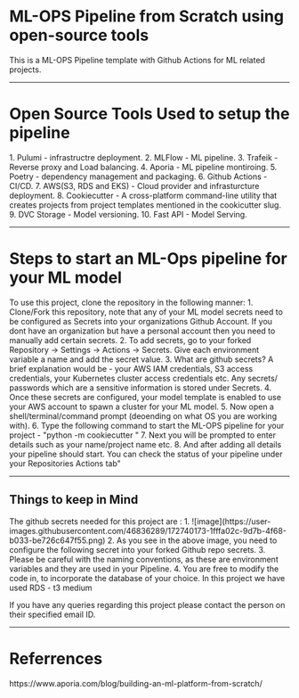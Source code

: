 # ML-OPS Pipeline from Scratch using open-source tools 
This is a ML-OPS Pipeline template with Github Actions for ML related projects.

<hr>
<h1> Open Source Tools Used to setup the pipeline </h1>
1. Pulumi - infrastructre deployment.  
2. MLFlow - ML pipeline.  
3. Trafeik - Reverse proxy and Load balancing.  
4. Aporia - ML pipeline montiroing.  
5. Poetry - dependency management and packaging.   
6. Github Actions - CI/CD.  
7. AWS(S3, RDS and EKS) - Cloud provider and infrasturcture deployment.  
8. Cookiecutter - A cross-platform command-line utility that creates projects from project templates mentioned in the cookicutter slug.  
9. DVC Storage - Model versioning.  
10. Fast API - Model Serving.  

<hr>
<h1>Steps to start an ML-Ops pipeline for your ML model</h1>
To use this project, clone the repository in the following manner:
1. Clone/Fork this repository, note that any of your ML model secrets need to be configured as Secrets into your organizations Github Account. If you dont have an 
organization but have a personal account then you need to manually add certain secrets. 
2. To add secrets, go to your forked Repository -> Settings -> Actions -> Secrets. Give each environment variable a name and add the secret value.
3. What are github secrets? A brief explanation would be - your AWS IAM credentials, S3 access credentials, your Kubernetes cluster access credentials etc.
Any secrets/ passwords which are a sensitive information is stored under Secrets.
4. Once these secrets are configured, your model template is enabled to use your AWS account to spawn a cluster for your ML model.
5. Now open a shell/terminal/command prompt (deoending on what OS you are working with).
6. Type the following command to start the ML-OPS pipeline for your project - "python -m cookiecutter <github-url-of-this-model-template-repository-forked-to-your-account/model-template>"
7. Next you will be prompted to enter details such as your name/project name etc.
8. And after adding all details your pipeline should start. You can check the status of your pipeline under your Repositories Actions tab"

<hr>
<h2> Things to keep in Mind </h1>
The github secrets needed for this project are :
1. ![image](https://user-images.githubusercontent.com/46836289/172740173-1fffa02c-9d7b-4f68-b033-be726c647f55.png)
2. As you see in the above image, you need to configure the following secret into your forked Github repo secrets. 
3. Please be careful with the naming conventions, as these are environment variables and they are used in your Pipeline.
4. You are free to modify the code in, to incorporate the database of your choice. In this project we have used RDS - t3 medium

If you have any queries regarding this project please contact the person on their specified email ID.

<hr> 
<h1> Referrences </h1>
https://www.aporia.com/blog/building-an-ml-platform-from-scratch/
